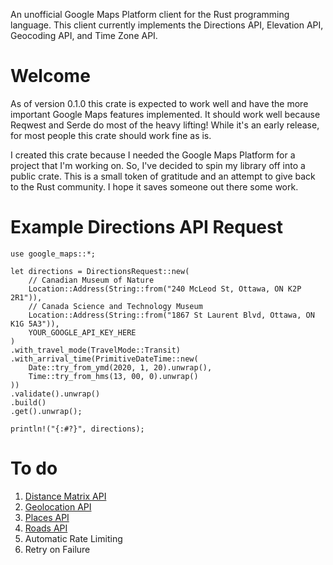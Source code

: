 An unofficial Google Maps Platform client for the Rust programming language.
This client currently implements the Directions API, Elevation API, Geocoding
API, and Time Zone API.

# Welcome

As of version 0.1.0 this crate is expected to work well and have the more
important Google Maps features implemented. It should work well because Reqwest
and Serde do most of the heavy lifting! While it's an early release, for most
people this crate should work fine as is.

I created this crate because I needed the Google Maps Platform for a project
that I'm working on. So, I've decided to spin my library off into a public
crate. This is a small token of gratitude and an attempt to give back to the
Rust community. I hope it saves someone out there some work.

# Example Directions API Request

```
use google_maps::*;

let directions = DirectionsRequest::new(
    // Canadian Museum of Nature
    Location::Address(String::from("240 McLeod St, Ottawa, ON K2P 2R1")),
    // Canada Science and Technology Museum
    Location::Address(String::from("1867 St Laurent Blvd, Ottawa, ON K1G 5A3")),
    YOUR_GOOGLE_API_KEY_HERE
)
.with_travel_mode(TravelMode::Transit)
.with_arrival_time(PrimitiveDateTime::new(
    Date::try_from_ymd(2020, 1, 20).unwrap(),
    Time::try_from_hms(13, 00, 0).unwrap()
))
.validate().unwrap()
.build()
.get().unwrap();

println!("{:#?}", directions);
```

# To do

1. [Distance Matrix API](https://developers.google.com/maps/documentation/distance-matrix/start)
2. [Geolocation API](https://developers.google.com/maps/documentation/geolocation/intro)
3. [Places API](https://developers.google.com/places/web-service/intro)
4. [Roads API](https://developers.google.com/maps/documentation/roads/intro)
5. Automatic Rate Limiting
6. Retry on Failure